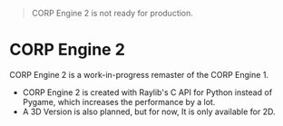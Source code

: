 > CORP Engine 2 is not ready for production.

# CORP Engine 2

CORP Engine 2 is a work-in-progress remaster of the CORP Engine 1.

* CORP Engine 2 is created with Raylib's C API for Python instead of Pygame, which increases the performance by a lot.
* A 3D Version is also planned, but for now, It is only available for 2D.
